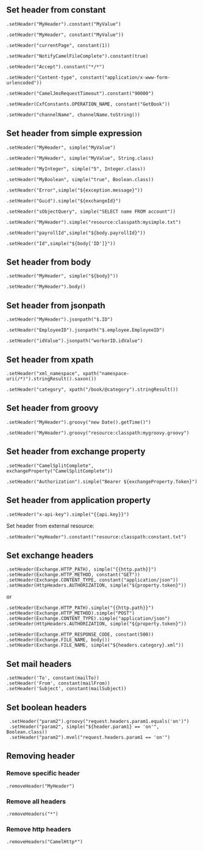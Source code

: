 
## Set header from constant

```
.setHeader("MyHeader").constant("MyValue")

.setHeader("MyHeader", constant("MyValue"))

.setHeader("currentPage", constant(1))

.setHeader("NotifyCamelFileComplete").constant(true)

.setHeader("Accept").constant("*/*")

.setHeader("Content-type", constant("application/x-www-form-urlencoded"))

.setHeader("CamelJmsRequestTimeout").constant("90000")

.setHeader(CxfConstants.OPERATION_NAME,	constant("GetBook"))

.setHeader("channelName", channelName.toString())
```


## Set header from simple expression

```
.setHeader("MyHeader", simple("MyValue")

.setHeader("MyHeader", simple("MyValue", String.class)

.setHeader("MyInteger", simple("5", Integer.class))

.setHeader("MyBoolean", simple("true", Boolean.class))

.setHeader("Error",simple("${exception.message}"))

.setHeader("Guid").simple("${exchangeId}")

.setHeader("sObjectQuery", simple("SELECT name FROM account"))

.setHeader("MyHeader").simple("resource:classpath:mysimple.txt")

.setHeader("payrollId",simple("${body.payrollId}"))

.setHeader("Id",simple("${body['ID']}"))
```

## Set header from body

```
.setHeader("MyHeader", simple("${body}"))

.setHeader("MyHeader").body()
```

## Set header from jsonpath

```
.setHeader("MyHeader").jsonpath("$.ID")

.setHeader("EmployeeID").jsonpath("$.employee.EmployeeID")

.setHeader("idValue").jsonpath("workerID.idValue")
```

## Set header from xpath

```
.setHeader("xml_namespace", xpath("namespace-uri(/*)").stringResult().saxon())

.setHeader("category", xpath("/book/@category").stringResult())

```


## Set header from groovy

```
.setHeader("MyHeader").groovy("new Date().getTime()")

.setHeader("MyHeader").groovy("resource:classpath:mygroovy.groovy")

```

## Set header from exchange property

```
.setHeader("CamelSplitComplete", exchangeProperty("CamelSplitComplete"))

.setHeader("Authorization").simple("Bearer ${exchangeProperty.Token}")
```

## Set header from application property

```
.setHeader("x-api-key").simple("{{api.key}}")
```

Set header from external resource:

```
.setHeader("myHeader").constant("resource:classpath:constant.txt")
```

## Set exchange headers 

```
.setHeader(Exchange.HTTP_PATH), simple("{{http.path}}")
.setHeader(Exchange.HTTP_METHOD, constant("GET"))
.setHeader(Exchange.CONTENT_TYPE, constant("application/json"))
.setHeader(HttpHeaders.AUTHORIZATION, simple("${property.token}"))
```

or 

```
.setHeader(Exchange.HTTP_PATH).simple("{{http.path}}")
.setHeader(Exchange.HTTP_METHOD).simple("POST")
.setHeader(Exchange.CONTENT_TYPE).simple("application/json")
.setHeader(HttpHeaders.AUTHORIZATION, simple("${property.token}"))
```

```
.setHeader(Exchange.HTTP_RESPONSE_CODE, constant(500))
.setHeader(Exchange.FILE_NAME, body())
.setHeader(Exchange.FILE_NAME, simple("${headers.category}.xml"))
```

## Set mail headers

```
.setHeader('To', constant(mailTo))
.setHeader('From', constant(mailFrom)) 
.setHeader('Subject', constant(mailSubject)) 
```

## Set boolean headers

```
 .setHeader("param2").groovy("request.headers.param1.equals('on')")
 .setHeader("param2", simple("${header.param1} == 'on'", Boolean.class))
 .setHeader("param2").mvel("request.headers.param1 == 'on'")
```

## Removing header

### Remove specific header

```
.removeHeader("MyHeader")
```

### Remove all headers

```
.removeHeaders("*")
```

### Remove http headers

```
.removeHeaders("CamelHttp*")
```
